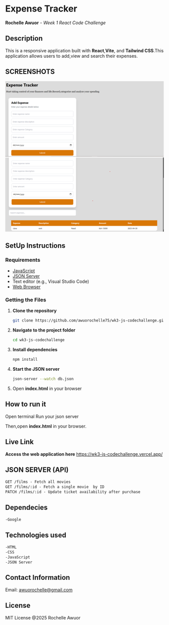 # Expense Tracker

**Rochelle Awuor** - *Week 1 React Code Challenge*  

## **Description**  
 This is a responsive application built with **React**,**Vite**, and **Tailwind CSS**.This application allows users to add,view and search their expenses.

## **SCREENSHOTS** 
![alt text](/images/image.png) 
![alt text](/images/expense.png) 

  

## **SetUp Instructions**  

### **Requirements**  
- [JavaScript](https://developer.mozilla.org/en-US/docs/Web/JavaScript)  
- [JSON Server](https://www.npmjs.com/package/json-server)  
- Text editor (e.g., Visual Studio Code)  
- [Web Browser](https://www.google.com/chrome/)  

### **Getting the Files**  
1. **Clone the repository**  
   ```sh
   git clone https://github.com/awuorochelle75/wk3-js-codechallenge.git

2. **Navigate to the project folder**
    ```sh
    cd wk3-js-codechallenge

3.  **Install dependencies**
    ```sh
    npm install

4. **Start the JSON server**
    ```sh
    json-server --watch db.json

5. Open **index.html** in your browser


## How to run it 
Open terminal
Run your json server
  
Then,open **index.html** in your browser.

##  Live Link 
**Access the web  application here**
    https://wk3-js-codechallenge.vercel.app/

## JSON SERVER (API)

    GET /films - Fetch all movies
    GET /films/:id - Fetch a single movie  by ID
    PATCH /films/:id - Update ticket availability after purchase

## Dependecies
    -Google


## Technologies used
    -HTML
    -CSS
    -JavaScript
    -JSON Server

## Contact Information
Email: awuorochelle@gmail.com

## License
MIT License @2025 Rochelle Awuor
